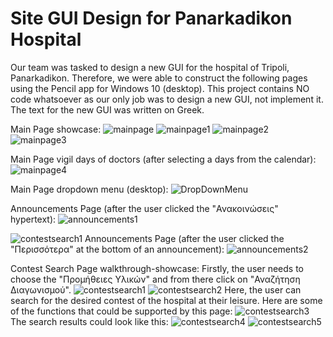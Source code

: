 # Site GUI Design for Panarkadikon Hospital

Our team was tasked to design a new GUI for the hospital of Tripoli, Panarkadikon. Therefore, we were able to construct the following pages
using the Pencil app for Windows 10 (desktop). This project contains NO code whatsoever as our only job was to design a new GUI, not implement it.
The text for the new GUI was written on Greek.

Main Page showcase:
![mainpage](https://user-images.githubusercontent.com/105225491/175775262-acea7192-9515-45ea-a67b-daf08ebec0a8.png)
![mainpage1](https://user-images.githubusercontent.com/105225491/175775269-7a5505e6-7862-42d2-8f4b-70f89f44b036.png)
![mainpage2](https://user-images.githubusercontent.com/105225491/175775279-ec25ea62-887f-47dd-8704-799e8374ff44.png)
![mainpage3](https://user-images.githubusercontent.com/105225491/175775295-9005ca0c-2a57-4c91-ba3c-b1da9683c02b.png)

Main Page vigil days of doctors (after selecting a days from the calendar):
![mainpage4](https://user-images.githubusercontent.com/105225491/175775342-f99b8c3c-acff-42cb-b371-127a8511c8e8.png)

Main Page dropdown menu (desktop):
![DropDownMenu](https://user-images.githubusercontent.com/105225491/175775415-1682b0ef-4bb6-4b6d-95a8-d77e8e43e68d.png)

Announcements Page (after the user clicked the "Ανακοινώσεις" hypertext):
![announcements1](https://user-images.githubusercontent.com/105225491/175775542-96fbfea7-2f93-444d-a476-ad5e1d61d4ca.png)

![contestsearch1](https://user-images.githubusercontent.com/105225491/175775639-f1e44373-0ccb-4b1f-807a-96331b5745b9.png)
Announcements Page (after the user clicked the "Περισσότερα" at the bottom of an announcement):
![announcements2](https://user-images.githubusercontent.com/105225491/175775551-6663868e-7033-49a9-a3ea-0d4d220b39dd.png)

Contest Search Page walkthrough-showcase:
Firstly, the user needs to choose the "Προμήθειες Υλικών" and from there click on "Αναζήτηση Διαγωνισμού".
![contestsearch1](https://user-images.githubusercontent.com/105225491/175775644-dc26bb86-3281-409e-a351-a3c7899ca24c.png)
![contestsearch2](https://user-images.githubusercontent.com/105225491/175775801-4381f9bf-3820-4e2c-aff5-9e96d274472e.png)
Here, the user can search for the desired contest of the hospital at their leisure.
Here are some of the functions that could be supported by this page:
![contestsearch3](https://user-images.githubusercontent.com/105225491/175775816-61883757-f0a7-44eb-9768-f7506432478e.png)
The search results could look like this:
![contestsearch4](https://user-images.githubusercontent.com/105225491/175775829-cadda932-f3ab-4e16-87e7-7c12eb6305f3.png)
![contestsearch5](https://user-images.githubusercontent.com/105225491/175775841-16f4313c-78d8-4c41-bfbd-c7eb8407e2bb.png)

